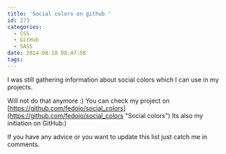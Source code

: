 ```yaml
---
title: 'Social colors on github '
id: 273
categories:
  - CSS
  - GitHub
  - SASS
date: 2014-08-18 08:47:58
tags:
---
```


I was still gathering information about social colors which I can use in my projects.

<!--more-->

Will not do that anymore :) You can check my project on [https://github.com/fedojo/social_colors](https://github.com/fedojo/social_colors "Social colors")
Its also my initiation on GitHub:)

If you have any advice or you want to update this list just catch me in comments.